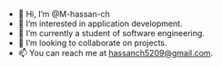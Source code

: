 - 👋 Hi, I’m @M-hassan-ch
- 👀 I’m interested in application development.
- 🌱 I’m currently a student of software engineering.
- 💞️ I’m looking to collaborate on projects.
- 📫 You can reach me at hassanch5209@gmail.com.

<!---
M-hassan-ch/M-hassan-ch is a ✨ special ✨ repository because its `README.md` (this file) appears on your GitHub profile.
You can click the Preview link to take a look at your changes.
--->
